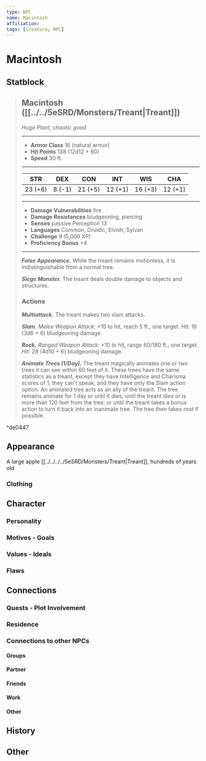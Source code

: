 ```yaml
---
type: NPC
name: Macintosh
affiliation: 
tags: [Creature, NPC]
---
```


# Macintosh

## Statblock

> ## Macintosh ([[../../5eSRD/Monsters/Treant|Treant]])  
>*Huge Plant, chaotic good*  
>___  
> - **Armor Class** 16 (natural armor)  
> - **Hit Points** 138 (12d12 + 60)  
> - **Speed** 30 ft.  
>___  
>|STR|DEX|CON|INT|WIS|CHA|  
>|:---:|:---:|:---:|:---:|:---:|:---:|  
>|23 (+6)|8 (-1)|21 (+5)|12 (+1)|16 (+3)|12 (+1)|  
>___  
> - **Damage Vulnerabilities** fire  
> - **Damage Resistances** bludgeoning, piercing  
> - **Senses** passive Perception 13  
> - **Languages** Common, Druidic, Elvish, Sylvan  
> - **Challenge** 9 (5,000 XP)  
> - **Proficiency Bonus** +4  
>___  
> ***False Appearance.*** While the treant remains motionless, it is indistinguishable from a normal tree.  
>  
> ***Siege Monster.*** The treant deals double damage to objects and structures.  
> ### Actions  
> ***Multiattack.*** The treant makes two slam attacks.  
>  
> ***Slam.*** _Melee Weapon Attack:_ +10 to hit, reach 5 ft., one target. _Hit:_ 16 (3d6 + 6) bludgeoning damage.  
>  
> ***Rock.*** _Ranged Weapon Attack:_ +10 to hit, range 60/180 ft., one target. _Hit:_ 28 (4d10 + 6) bludgeoning damage.  
>  
> ***Animate Trees (1/Day).*** The treant magically animates one or two trees it can see within 60 feet of it. These trees have the same statistics as a treant, except they have Intelligence and Charisma scores of 1, they can't speak, and they have only the Slam action option. An animated tree acts as an ally of the treant. The tree remains animate for 1 day or until it dies; until the treant dies or is more than 120 feet from the tree; or until the treant takes a bonus action to turn it back into an inanimate tree. The tree then takes root if possible.

^de0447

## Appearance
A large apple [[../../../../5eSRD/Monsters/Treant|Treant]], hundreds of years old

### Clothing


## Character

### Personality

### Motives - Goals

### Values - Ideals

### Flaws


## Connections

### Quests - Plot Involvement

### Residence

### Connections to other NPCs

#### Groups

#### Partner

#### Friends

#### Work

#### Other


## History

## Other